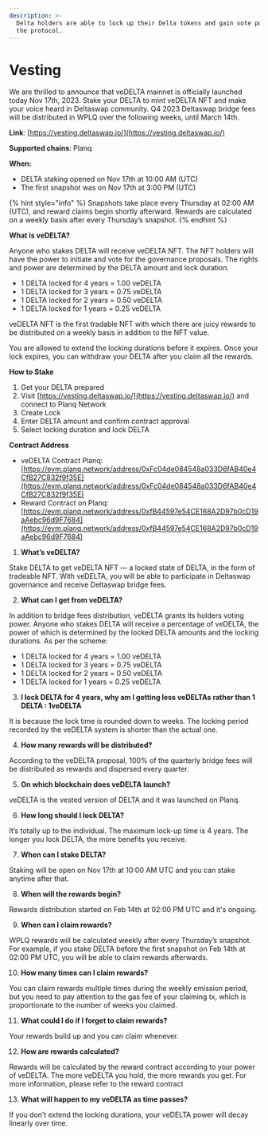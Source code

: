 ```yaml
---
description: >-
  Delta holders are able to lock up their Delta tokens and gain vote powers in
  the protocol.
---
```


# Vesting

We are thrilled to announce that veDELTA mainnet is officially launched today Nov 17th, 2023. Stake your DELTA to mint veDELTA NFT and make your voice heard in Deltaswap community. Q4 2023 Deltaswap bridge fees will be distributed in WPLQ over the following weeks, until March 14th.

**Link**: [https://vesting.deltaswap.io/](https://vesting.deltaswap.io/)

**Supported chains**: Planq

**When:**

* ​DELTA staking opened on Nov 17th at 10:00 AM (UTC)
* The first snapshot was on Nov 17th at 3:00 PM (UTC)



{% hint style="info" %}
Snapshots take place every Thursday at 02:00 AM (UTC), and reward claims begin shortly afterward. Rewards are calculated on a weekly basis after every Thursday’s snapshot.
{% endhint %}

**What is veDELTA?**

Anyone who stakes DELTA will receive veDELTA NFT. The NFT holders will have the power to initiate and vote for the governance proposals. The rights and power are determined by the DELTA amount and lock duration.

* 1 DELTA locked for 4 years = 1.00 veDELTA&#x20;
* 1 DELTA locked for 3 years = 0.75 veDELTA&#x20;
* 1 DELTA locked for 2 years = 0.50 veDELTA&#x20;
* 1 DELTA locked for 1 years = 0.25 veDELTA

veDELTA NFT is the first tradable NFT with which there are juicy rewards to be distributed on a weekly basis in addition to the NFT value.&#x20;

You are allowed to extend the locking durations before it expires. Once your lock expires, you can withdraw your DELTA after you claim all the rewards.

**How to Stake**

1. Get your DELTA prepared
2. Visit [https://vesting.deltaswap.io/](https://vesting.deltaswap.io/) and connect to Planq Network
3. Create Lock
4. Enter DELTA amount and confirm contract approval
5. Select locking duration and lock DELTA

**Contract Address**

* veDELTA Contract Planq: [https://evm.planq.network/address/0xFc04de084548a033D6fAB40e4CfB27C832f9f35E](https://evm.planq.network/address/0xFc04de084548a033D6fAB40e4CfB27C832f9f35E)
* Reward Contract on Planq: [https://evm.planq.network/address/0xfB44597e54CE168A2D97b0cD19aAebc96d9F7684](https://evm.planq.network/address/0xfB44597e54CE168A2D97b0cD19aAebc96d9F7684)



1. **What’s veDELTA?**

Stake DELTA to get veDELTA NFT — a locked state of DELTA, in the form of tradeable NFT. With veDELTA, you will be able to participate in Deltaswap governance and receive Deltaswap bridge fees.

2. **What can I get from veDELTA?**

In addition to bridge fees distribution, veDELTA grants its holders voting power. Anyone who stakes DELTA will receive a percentage of veDELTA, the power of which is determined by the locked DELTA amounts and the locking durations. As per the scheme:

* 1 DELTA locked for 4 years = 1.00 veDELTA
* 1 DELTA locked for 3 years = 0.75 veDELTA
* 1 DELTA locked for 2 years = 0.50 veDELTA
* 1 DELTA locked for 1 years = 0.25 veDELTA

3. **I lock DELTA for 4 years, why am I getting less veDELTAs rather than 1 DELTA : 1veDELTA**

It is because the lock time is rounded down to weeks. The locking period recorded by the veDELTA system is shorter than the actual one.

4. **How many rewards will be distributed?**

According to the veDELTA proposal, 100% of the quarterly bridge fees will be distributed as rewards and dispersed every quarter.

5. **On which blockchain does veDELTA launch?**

veDELTA is the vested version of DELTA and it was launched on Planq.

6. **How long should I lock DELTA?**

It’s totally up to the individual. The maximum lock-up time is 4 years. The longer you lock DELTA, the more benefits you receive.

7. **When can I stake DELTA?**

Staking will be open on Nov 17th at 10:00 AM UTC and you can stake anytime after that.

8. **When will the rewards begin?**

Rewards distribution started on Feb 14th at 02:00 PM UTC and it's ongoing.

9. **When can I claim rewards?**

WPLQ rewards will be calculated weekly after every Thursday’s snapshot. For example, if you stake DELTA before the first snapshot on Feb 14th at 02:00 PM UTC, you will be able to claim rewards afterwards.

10. **How many times can I claim rewards?**

You can claim rewards multiple times during the weekly emission period, but you need to pay attention to the gas fee of your claiming tx, which is proportionate to the number of weeks you claimed.

11. **What could I do if I forget to claim rewards?**

Your rewards build up and you can claim whenever.

12. **How are rewards calculated?**

Rewards will be calculated by the reward contract according to your power of veDELTA. The more veDELTA you hold, the more rewards you get. For more information, please refer to the reward contract​

13. **What will happen to my veDELTA as time passes?**

If you don’t extend the locking durations, your veDELTA power will decay linearly over time.
